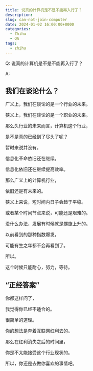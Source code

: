 ```yaml
---
title: 说真的计算机是不是不能再入行了？
description:
slug: can-not-join-computer
date: 2024-01-02 16:00:00+0000
categories:
  - Zhihu
  - QA
tags:
  - zhihu
---
```


Q: 说真的计算机是不是不能再入行了？

A: 

## 我们在谈论什么？

广义上，我们在谈论的是一个行业的未来。

狭义上，我们在谈论的是一个职业的未来。


那么久行业的未来而言，计算机这个行业，

是不是真的已经到了尽头了呢？

暂时来说并没有。

信息化革命依旧还在继续。

信息化依旧还在继续提高效率。

那么广义上的计算机行业，

依旧还是有未来的。

狭义上来说，短时间内日子会趋于平稳。

或者某个时间节点来说，可能还是艰难的。

没什么办法，发展有时候就是螺旋上升的。

以前看到的那种指数爆发，

可能有生之年都不会再看到了。

所以。

这个时候只能耐心，努力，等待。

## “正经答案”

你都这样问了，

我觉得你已经不适合的。

很简单的道理。

你的想法是奔着互联网红利去的。

那么在红利消失之后的时间里，

你是不太能接受这个行业现状的。

所以，你还是去做你喜欢的事情吧。
